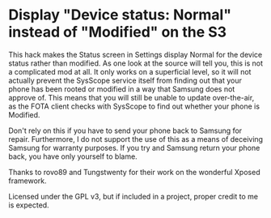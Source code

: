 Display "Device status: Normal" instead of "Modified" on the S3
===============================================================

This hack makes the Status screen in Settings display Normal for the device status rather than modified. As one look at the source will tell you, this is not a complicated mod at all.
It only works on a superficial level, so it will not actually prevent the SysScope service itself from finding out that your phone has been rooted or modified in a way that Samsung does
not approve of. This means that you will still be unable to update over-the-air, as the FOTA client checks with SysScope to find out whether your phone is Modified.

Don't rely on this if you have to send your phone back to Samsung for repair. Furthermore, I do not support the use of this as a means of deceiving Samsung for warranty purposes.
If you try and Samsung return your phone back, you have only yourself to blame.

Thanks to rovo89 and Tungstwenty for their work on the wonderful Xposed framework.

Licensed under the GPL v3, but if included in a project, proper credit to me is expected.
